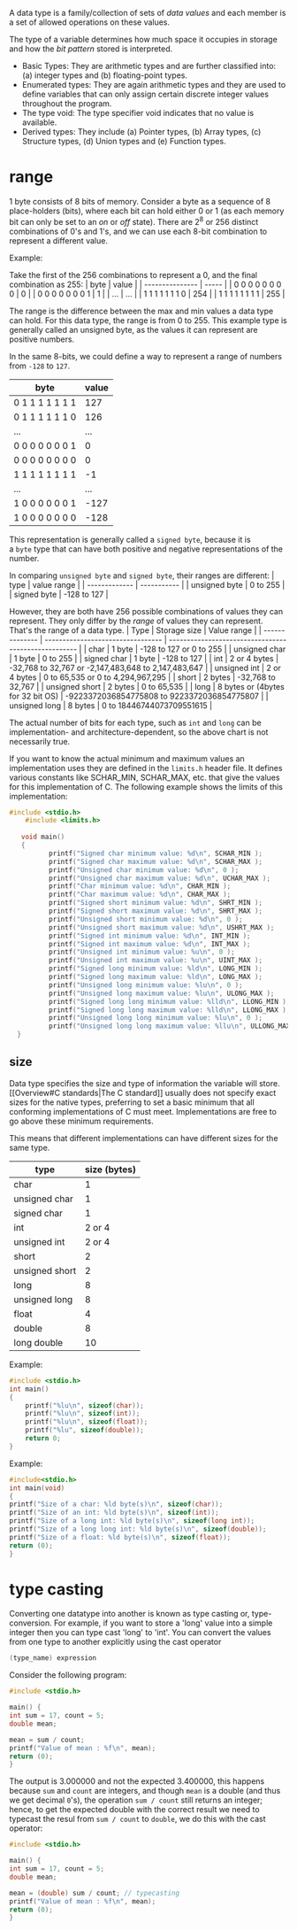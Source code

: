 A data type is a family/collection of sets of *data values* and each member is a set of allowed operations on these values.

The type of a variable determines how much space it occupies in storage and how the *bit pattern* stored is interpreted.

- Basic Types: They are arithmetic types and are further classified into: (a) integer types and (b) floating-point types.
- Enumerated types: They are again arithmetic types and they are used to define variables that can only assign certain discrete integer values throughout the program.
- The type void: The type specifier void indicates that no value is available.
- Derived types: They include (a) Pointer types, (b) Array types, (c) Structure types, (d) Union types and (e) Function types.

# range

1 byte consists of 8 bits of memory. Consider a byte as a sequence of 8 place-holders (bits), where each bit can hold either 0 or 1 (as each memory bit can only be set to an *on* or *off* state). There are $2^8$ or 256 distinct combinations of 0's and 1's, and we can use each 8-bit combination to represent a different value.

Example:

Take the first of the 256 combinations to represent a 0, and the final combination as 255:
| byte            | value |
| --------------- | ----- |
| 0 0 0 0 0 0 0 0 | 0     |
| 0 0 0 0 0 0 0 1 | 1     |
| ...             | ...   |
| 1 1 1 1 1 1 1 0 | 254   |
| 1 1 1 1 1 1 1 1 | 255   |

The range is the difference between the max and min values a data type can hold. For this data type, the range is from 0 to 255. This example type is generally called an unsigned byte, as the values it can represent are positive numbers.

In the same 8-bits, we could define a way to represent a range of numbers from `-128` to `127`.

| byte            | value |
| --------------- | ----- |
| 0 1 1 1 1 1 1 1 | 127   |
| 0 1 1 1 1 1 1 0 | 126   |
| ...             | ...   |
| 0 0 0 0 0 0 0 1 | 0     |
| 0 0 0 0 0 0 0 0 | 0     |
| 1 1 1 1 1 1 1 1 | -1    |
| ...             | ...   |
| 1 0 0 0 0 0 0 1 | -127  |
| 1 0 0 0 0 0 0 0 | -128      |

This representation is generally called a `signed byte`, because it is a `byte` type that can have both positive and negative representations of the number.

In comparing `unsigned byte` and `signed byte`, their ranges are different:
| type          | value range |
| ------------- | ----------- |
| unsigned byte | 0 to 255    |
| signed byte   | -128 to 127 |

However, they are both have 256 possible combinations of values they can represent. They only differ by the _range_ of values they can represent. That's the range of a data type.
| Type           | Storage size                      | Value range                                          |
| -------------- | --------------------------------- | ---------------------------------------------------- |
| char           | 1 byte                            | -128 to 127 or 0 to 255                              |
| unsigned char  | 1 byte                            | 0 to 255                                             |
| signed char    | 1 byte                            | -128 to 127                                          |
| int            | 2 or 4 bytes                      | -32,768 to 32,767 or -2,147,483,648 to 2,147,483,647 |
| unsigned int   | 2 or 4 bytes                      | 0 to 65,535 or 0 to 4,294,967,295                    |
| short          | 2 bytes                           | -32,768 to 32,767                                    |
| unsigned short | 2 bytes                           | 0 to 65,535                                          |
| long           | 8 bytes or (4bytes for 32 bit OS) | -9223372036854775808 to 9223372036854775807          |
| unsigned long  | 8 bytes                           | 0 to 18446744073709551615                            |

The actual number of bits for each type, such as `int` and `long` can be implementation- and architecture-dependent, so the above chart is not necessarily true.

If you want to know the actual minimum and maximum values an implementation uses they are defined in the `limits.h` header file. It defines various constants like SCHAR_MIN, SCHAR_MAX, etc. that give the values for this implementation of C. The following example shows the limits of this implementation:

```C
#include <stdio.h>
    #include <limits.h>
 
   void main()
   {
          printf("Signed char minimum value: %d\n", SCHAR_MIN );
          printf("Signed char maximum value: %d\n", SCHAR_MAX );
          printf("Unsigned char minimum value: %d\n", 0 );
          printf("Unsigned char maximum value: %d\n", UCHAR_MAX );
          printf("Char minimum value: %d\n", CHAR_MIN );
          printf("Char maximum value: %d\n", CHAR_MAX );
          printf("Signed short minimum value: %d\n", SHRT_MIN );
          printf("Signed short maximum value: %d\n", SHRT_MAX );
          printf("Unsigned short minimum value: %d\n", 0 );
          printf("Unsigned short maximum value: %d\n", USHRT_MAX );
          printf("Signed int minimum value: %d\n", INT_MIN );
          printf("Signed int maximum value: %d\n", INT_MAX );
          printf("Unsigned int minimum value: %u\n", 0 );
          printf("Unsigned int maximum value: %u\n", UINT_MAX );
          printf("Signed long minimum value: %ld\n", LONG_MIN );
          printf("Signed long maximum value: %ld\n", LONG_MAX );
          printf("Unsigned long minimum value: %lu\n", 0 );
          printf("Unsigned long maximum value: %lu\n", ULONG_MAX );
          printf("Signed long long minimum value: %lld\n", LLONG_MIN );
          printf("Signed long long maximum value: %lld\n", LLONG_MAX );
          printf("Unsigned long long minimum value: %lu\n", 0 );
          printf("Unsigned long long maximum value: %llu\n", ULLONG_MAX );
  }
```

## size

Data type specifies the size and type of information the variable will store. [[Overview#C standards|The C standard]] usually does not specify exact sizes for the native types, preferring to set a basic minimum that all conforming implementations of C must meet. Implementations are free to go above these minimum requirements.

This means that different implementations can have different sizes for the same type.

| type           | size (bytes) |
| -------------- | ------------ |
| char           | 1            |
| unsigned char  | 1            |
| signed char    | 1            |
| int            | 2 or 4       |
| unsigned int   | 2 or 4       |
| short          | 2            |
| unsigned short | 2            |
| long           | 8            |
| unsigned long  | 8             |
| float       | 4            | 6         |
| double      | 8            | 15        |
| long double | 10           | 19          |

Example:

```c
#include <stdio.h>
int main()
{
    printf("%lu\n", sizeof(char));
    printf("%lu\n", sizeof(int));
    printf("%lu\n", sizeof(float));
    printf("%lu", sizeof(double));
    return 0;
}
```

Example:

```C
#include<stdio.h>
int main(void)
{
printf("Size of a char: %ld byte(s)\n", sizeof(char));
printf("Size of an int: %ld byte(s)\n", sizeof(int));
printf("Size of a long int: %ld byte(s)\n", sizeof(long int));
printf("Size of a long long int: %ld byte(s)\n", sizeof(double));
printf("Size of a float: %ld byte(s)\n", sizeof(float));
return (0);
}
```

# type casting

Converting one datatype into another is known as type casting or, type-conversion. For example, if you want to store a 'long' value into a simple integer then you can type cast 'long' to 'int'. You can convert the values from one type to another explicitly using the cast operator

```c
(type_name) expression
```

Consider the following program:

```c
#include <stdio.h>

main() {
int sum = 17, count = 5;
double mean;

mean = sum / count;
printf("Value of mean : %f\n", mean);
return (0);
}
```

The output is $3.000000$ and not the expected $3.400000$, this happens because `sum` and `count` are integers, and though `mean` is a double (and thus we get decimal `0`'s), the operation `sum / count` still returns an integer; hence, to get the expected double with the correct result we need to typecast the resul from `sum / count` to `double`, we do this with the cast operator:

```c
#include <stdio.h>

main() {
int sum = 17, count = 5;
double mean;

mean = (double) sum / count; // typecasting
printf("Value of mean : %f\n", mean);
return (0);
}
```

